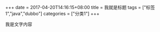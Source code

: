 +++
date = 2017-04-20T14:16:15+08:00
title = 我就是标题
tags = ["标签1","java","dubbo"]
categories = ["分类1"]
+++

我是文字内容